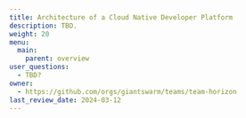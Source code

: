 ```yaml
---
title: Architecture of a Cloud Native Developer Platform
description: TBD.
weight: 20
menu:
  main:
    parent: overview
user_questions:
  - TBD?
owner:
  - https://github.com/orgs/giantswarm/teams/team-horizon
last_review_date: 2024-03-12
---
```

